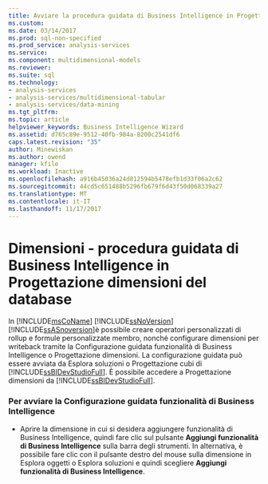 ```yaml
---
title: Avviare la procedura guidata di Business Intelligence in Progettazione dimensioni | Documenti Microsoft
ms.custom: 
ms.date: 03/14/2017
ms.prod: sql-non-specified
ms.prod_service: analysis-services
ms.service: 
ms.component: multidimensional-models
ms.reviewer: 
ms.suite: sql
ms.technology:
- analysis-services
- analysis-services/multidimensional-tabular
- analysis-services/data-mining
ms.tgt_pltfrm: 
ms.topic: article
helpviewer_keywords: Business Intelligence Wizard
ms.assetid: d765c89e-9512-40fb-984a-8200c2541df6
caps.latest.revision: "35"
author: Minewiskan
ms.author: owend
manager: kfile
ms.workload: Inactive
ms.openlocfilehash: a916b45036a24d812594b5478efb1d33f06a2c62
ms.sourcegitcommit: 44cd5c651488b5296fb679f6d43f50d068339a27
ms.translationtype: MT
ms.contentlocale: it-IT
ms.lasthandoff: 11/17/2017
---
```

# <a name="database-dimensions---bi-wizard-in-dimension-designer"></a>Dimensioni - procedura guidata di Business Intelligence in Progettazione dimensioni del database
  In [!INCLUDE[msCoName](../../includes/msconame-md.md)] [!INCLUDE[ssNoVersion](../../includes/ssnoversion-md.md)] [!INCLUDE[ssASnoversion](../../includes/ssasnoversion-md.md)]è possibile creare operatori personalizzati di rollup e formule personalizzate membro, nonché configurare dimensioni per writeback tramite la Configurazione guidata funzionalità di Business Intelligence o Progettazione dimensioni. La configurazione guidata può essere avviata da Esplora soluzioni o Progettazione cubi di [!INCLUDE[ssBIDevStudioFull](../../includes/ssbidevstudiofull-md.md)]. È possibile accedere a Progettazione dimensioni da [!INCLUDE[ssBIDevStudioFull](../../includes/ssbidevstudiofull-md.md)].  
  
### <a name="to-start-the-business-intelligence-wizard"></a>Per avviare la Configurazione guidata funzionalità di Business Intelligence  
  
-   Aprire la dimensione in cui si desidera aggiungere funzionalità di Business Intelligence, quindi fare clic sul pulsante **Aggiungi funzionalità di Business Intelligence** sulla barra degli strumenti. In alternativa, è possibile fare clic con il pulsante destro del mouse sulla dimensione in Esplora oggetti o Esplora soluzioni e quindi scegliere **Aggiungi funzionalità di Business Intelligence**.  
  
  
